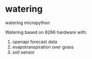 # watering
watering micropython

Watering based on 8266 hardware with:

1. openapi forecast data
2. evapotranspiration over grass
3. soil sensor
